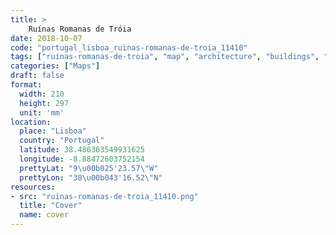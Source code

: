 ```yaml
---
title: > 
    Ruínas Romanas de Tróia
date: 2018-10-07
code: "portugal_lisboa_ruinas-romanas-de-troia_11410"
tags: ["ruinas-romanas-de-troia", "map", "architecture", "buildings", "Lisboa", "Portugal"]
categories: ["Maps"]
draft: false
format:
  width: 210
  height: 297
  unit: 'mm'
location:
  place: "Lisboa"
  country: "Portugal"
  latitude: 38.486363549931625
  longitude: -8.88472603752154
  prettyLat: "9\u00b025'23.57\"W"
  prettyLon: "38\u00b043'16.52\"N"
resources:
- src: "ruinas-romanas-de-troia_11410.png"
  title: "Cover"
  name: cover
---
```

